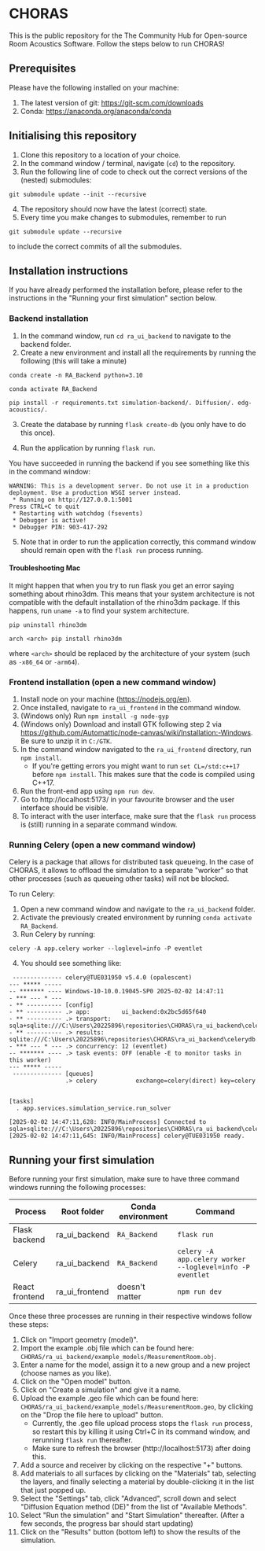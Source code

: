 # CHORAS
This is the public repository for the The Community Hub for Open-source Room Acoustics Software. Follow the steps below to run CHORAS!

## Prerequisites
Please have the following installed on your machine:
1. The latest version of git: https://git-scm.com/downloads
2. Conda: https://anaconda.org/anaconda/conda

## Initialising this repository
1. Clone this repository to a location of your choice.
2. In the command window / terminal, navigate (`cd`) to the repository.
3. Run the following line of code to check out the correct versions of the (nested) submodules:
```
git submodule update --init --recursive
```
4. The repository should now have the latest (correct) state.
5. Every time you make changes to submodules, remember to run 
```
git submodule update --recursive
```
to include the correct commits of all the submodules.

## Installation instructions
If you have already performed the installation before, please refer to the instructions in the "Running your first simulation" section below.

### Backend installation
1. In the command window, run ```cd ra_ui_backend``` to navigate to the backend folder.
2. Create a new environment and install all the requirements by running the following (this will take a minute)
```shell
conda create -n RA_Backend python=3.10

conda activate RA_Backend

pip install -r requirements.txt simulation-backend/. Diffusion/. edg-acoustics/.
```
3. Create the database by running `flask create-db` (you only have to do this once).

4. Run the application by running `flask run`.

You have succeeded in running the backend if you see something like this in the command window:
```
WARNING: This is a development server. Do not use it in a production deployment. Use a production WSGI server instead.
 * Running on http://127.0.0.1:5001
Press CTRL+C to quit
 * Restarting with watchdog (fsevents)
 * Debugger is active!
 * Debugger PIN: 903-417-292
```
5. Note that in order to run the application correctly, this command window should remain open with the `flask run` process running.

#### Troubleshooting Mac
It might happen that when you try to run flask you get an error saying something about rhino3dm. This means that your system architecture is not compatible with the default installation of the rhino3dm package. If this happens, run `uname -a` to find your system architecture. 

```
pip uninstall rhino3dm

arch <arch> pip install rhino3dm
```
where `<arch>` should be replaced by the architecture of your system (such as `-x86_64` or `-arm64`).

### Frontend installation (open a new command window)
1. Install node on your machine (https://nodejs.org/en).
2. Once installed, navigate to `ra_ui_frontend` in the command window.
3. (Windows only) Run `npm install -g node-gyp`
4. (Windows only) Download and install GTK following step 2 via https://github.com/Automattic/node-canvas/wiki/Installation:-Windows. Be sure to unzip it in `C:/GTK`.
5. In the command window navigated to the `ra_ui_frontend` directory, run `npm install`.
    - If you're getting errors you might want to run `set CL=/std:c++17` before `npm install`. This makes sure that the code is compiled using C++17.
6. Run the front-end app using `npm run dev`.
7. Go to http://localhost:5173/ in your favourite browser and the user interface should be visible.
8. To interact with the user interface, make sure that the `flask run` process is (still) running in a separate command window.

### Running Celery (open a new command window)
Celery is a package that allows for distributed task queueing. In the case of CHORAS, it allows to offload the simulation to a separate "worker" so that other processes (such as queueing other tasks) will not be blocked.

To run Celery:
1. Open a new command window and navigate to the `ra_ui_backend` folder.
2. Activate the previously created environment by running `conda activate RA_Backend`.
3. Run Celery by running:
```
celery -A app.celery worker --loglevel=info -P eventlet
```
4. You should see something like:

```
 -------------- celery@TUE031950 v5.4.0 (opalescent)
--- ***** -----
-- ******* ---- Windows-10-10.0.19045-SP0 2025-02-02 14:47:11
- *** --- * ---
- ** ---------- [config]
- ** ---------- .> app:         ui_backend:0x2bc5d65f640
- ** ---------- .> transport:   sqla+sqlite:///C:\Users\20225896\repositories\CHORAS\ra_ui_backend\celerydb.sqlite
- ** ---------- .> results:     sqlite:///C:\Users\20225896\repositories\CHORAS\ra_ui_backend\celerydb.sqlite
- *** --- * --- .> concurrency: 12 (eventlet)
-- ******* ---- .> task events: OFF (enable -E to monitor tasks in this worker)
--- ***** -----
 -------------- [queues]
                .> celery           exchange=celery(direct) key=celery


[tasks]
  . app.services.simulation_service.run_solver

[2025-02-02 14:47:11,628: INFO/MainProcess] Connected to sqla+sqlite:///C:\Users\20225896\repositories\CHORAS\ra_ui_backend\celerydb.sqlite
[2025-02-02 14:47:11,645: INFO/MainProcess] celery@TUE031950 ready.
```

## Running your first simulation
Before running your first simulation, make sure to have three command windows running the following processes:

| Process | Root folder | Conda environment | Command |
|---|---|---|---|
| Flask backend | ra_ui_backend | `RA_Backend` | `flask run` |
| Celery | ra_ui_backend | `RA_Backend` | `celery -A app.celery worker --loglevel=info -P eventlet`
 | React frontend | ra_ui_frontend | doesn't matter | `npm run dev` | 

Once these three processes are running in their respective windows follow these steps:
1. Click on "Import geometry (model)".
2. Import the example .obj file which can be found here: `CHORAS/ra_ui_backend/example_models/MeasurementRoom.obj`.
3. Enter a name for the model, assign it to a new group and a new project (choose names as you like).
4. Click on the "Open model" button.
5. Click on "Create a simulation" and give it a name.
6. Upload the example .geo file which can be found here: `CHORAS/ra_ui_backend/example_models/MeasurementRoom.geo`, by clicking on the "Drop the file here to upload" button.
    - Currently, the .geo file upload process stops the `flask run` process, so restart this by killing it using Ctrl+C in its command window, and rerunning `flask run` thereafter. 
    - Make sure to refresh the browser (http://localhost:5173) after doing this.
7. Add a source and receiver by clicking on the respective "+" buttons.
8. Add materials to all surfaces by clicking on the "Materials" tab, selecting the layers, and finally selecting a material by double-clicking it in the list that just popped up.
9. Select the "Settings" tab, click "Advanced", scroll down and select "Diffusion Equation method (DE)" from the list of "Available Methods".
10. Select "Run the simulation" and "Start Simulation" thereafter. (After a few seconds, the progress bar should start updating)
11. Click on the "Results" button (bottom left) to show the results of the simulation.
